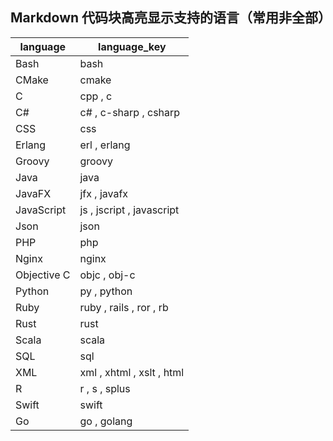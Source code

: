 ## Markdown 代码块高亮显示支持的语言（常用非全部）

| language     | language_key              |
| ------------ | ------------------------- |
| Bash         | bash                      |
| CMake        | cmake                     |
| C            | cpp , c                   |
| C#           | c# , c-sharp , csharp     |
| CSS          | css                       |
| Erlang       | erl , erlang              |
| Groovy       | groovy                    |
| Java         | java                      |
| JavaFX       | jfx , javafx              |
| JavaScript   | js , jscript , javascript |
| Json         | json                      |
| PHP          | php                       |
| Nginx        | nginx                     |
| Objective C  | objc , obj-c              |
| Python       | py , python               |
| Ruby         | ruby , rails , ror , rb   |
| Rust         | rust                      |
| Scala        | scala                     |
| SQL          | sql                       |
| XML          | xml , xhtml , xslt , html |
| R            | r , s , splus             |
| Swift        | swift                     |
| Go           | go , golang               |
